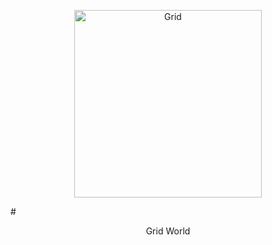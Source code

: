 <p align="center">
  <img src="https://raw.githubusercontent.com/AlexisRodriguezCS/GridWord/main/Images/Grid.jpg" alt="Grid" height="300">
</p>
# <p align="center">Grid World</p>
